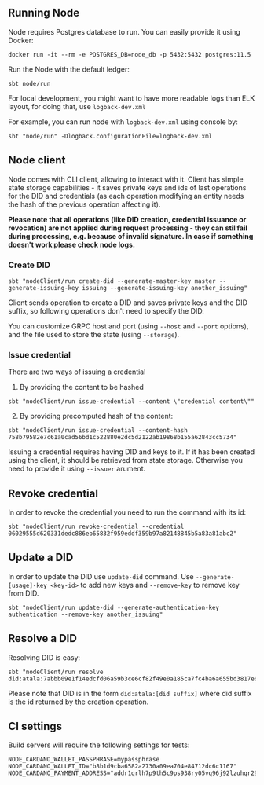 ## Running Node

Node requires Postgres database to run. You can easily provide it using Docker:
```
docker run -it --rm -e POSTGRES_DB=node_db -p 5432:5432 postgres:11.5
```

Run the Node with the default ledger:
```
sbt node/run
```

For local development, you might want to have more readable logs than ELK layout,
for doing that, use `logback-dev.xml`

For example, you can run node with `logback-dev.xml` using console by:
``` 
sbt "node/run" -Dlogback.configurationFile=logback-dev.xml
```

## Node client

Node comes with CLI client, allowing to interact with it. Client has simple state storage capabilities - it saves private keys and ids of last operations for the DID and credentials (as each operation modifying an entity needs the hash of the previous operation affecting it).

**Please note that all operations (like DID creation, credential issuance or revocation) are not applied during request processing - they can stil fail during processing, e.g. because of invalid signature. In case if something doesn't work please check node logs.**

### Create DID

```
sbt "nodeClient/run create-did --generate-master-key master --generate-issuing-key issuing --generate-issuing-key another_issuing"
```

Client sends operation to create a DID and saves private keys and the DID suffix, so following operations don't need to specify the DID.

You can customize GRPC host and port (using `--host` and `--port` options), and the file used to store the state (using `--storage`).

### Issue credential

There are two ways of issuing a credential

1. By providing the content to be hashed
```
sbt "nodeClient/run issue-credential --content \"credential content\""
```

2. By providing precomputed hash of the content:
```
sbt "nodeClient/run issue-credential --content-hash 758b79582e7c61a0cad56bd1c522880e2dc5d2122ab19868b155a62843cc5734"
```

Issuing a credential requires having DID and keys to it. If it has been created using the client, it should be retrieved from state storage. Otherwise you need to provide it using `--issuer` arument.

## Revoke credential

In order to revoke the credential you need to run the command with its id:

```
sbt "nodeClient/run revoke-credential --credential 06029555d620331dedc886eb65832f959eddf359b97a82148845b5a83a81abc2"
```

## Update a DID

In order to update the DID use `update-did` command. Use `--generate-[usage]-key <key-id>` to add new keys and `--remove-key` to remove key from DID.

```
sbt "nodeClient/run update-did --generate-authentication-key authentication --remove-key another_issuing"
```

## Resolve a DID

Resolving DID is easy:

```
sbt "nodeClient/run resolve did:atala:7abbb09e1f14edcfd06a59b3ce6cf82f49e0a185ca7fc4ba6a655bd3817e6185"
```

Please note that DID is in the form `did:atala:[did suffix]` where did suffix is the id returned by the creation operation.

## CI settings
Build servers will require the following settings for tests:
```
NODE_CARDANO_WALLET_PASSPHRASE=mypassphrase
NODE_CARDANO_WALLET_ID="b8b1d9cba6582a2730a09ea704e84712dc6c1167"
NODE_CARDANO_PAYMENT_ADDRESS="addr1qrlh7p9th5c9ps938ry05vq96j92lzuhqr29v46caydf2wzkvlatzplcfr8afde6wsr6weskqr8k3u80e957ecmkvkhqe4n2hn"
```
